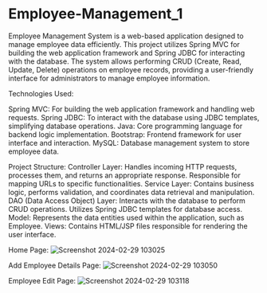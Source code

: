 # Employee-Management_1
Employee Management System is a web-based application designed to manage employee data efficiently. This project utilizes Spring MVC for building the web application framework and Spring JDBC for interacting with the database. The system allows performing CRUD (Create, Read, Update, Delete) operations on employee records, providing a user-friendly interface for administrators to manage employee information.

Technologies Used:

Spring MVC: For building the web application framework and handling web requests.
Spring JDBC: To interact with the database using JDBC templates, simplifying database operations.
Java: Core programming language for backend logic implementation.
Bootstrap: Frontend framework for user interface and interaction.
MySQL: Database management system to store employee data.

Project Structure:
Controller Layer: Handles incoming HTTP requests, processes them, and returns an appropriate response. Responsible for mapping URLs to specific functionalities.
Service Layer: Contains business logic, performs validation, and coordinates data retrieval and manipulation.
DAO (Data Access Object) Layer: Interacts with the database to perform CRUD operations. Utilizes Spring JDBC templates for database access.
Model: Represents the data entities used within the application, such as Employee.
Views: Contains HTML/JSP files responsible for rendering the user interface.

Home Page:
![Screenshot 2024-02-29 103025](https://github.com/codewithnitesh0305/Employee-Management_1/assets/133355700/b7a9697c-0de0-4d20-8127-5bc0b06ff024)

Add Employee Details Page:
![Screenshot 2024-02-29 103050](https://github.com/codewithnitesh0305/Employee-Management_1/assets/133355700/6b209585-3ae6-43ee-a245-b70ef98dda40)

Employee Edit Page:
![Screenshot 2024-02-29 103118](https://github.com/codewithnitesh0305/Employee-Management_1/assets/133355700/d29fbce9-c14c-4bf5-9267-174ff045c27c)


